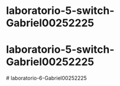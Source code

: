 # laboratorio-5-switch-Gabriel00252225
# laboratorio-5-switch-Gabriel00252225
#   l a b o r a t o r i o - 6 - G a b r i e l 0 0 2 5 2 2 2 5  
 